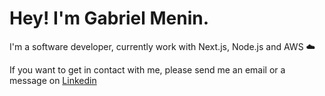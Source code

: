 <h1>Hey! I'm Gabriel Menin.</h1>

<p>I'm a software developer, currently work with Next.js, Node.js and AWS ☁️</p>

<p>If you want to get in contact with me, please send me an email or a message on <a text-decoration='none' href="https://www.linkedin.com/in/gmeninboff/">Linkedin</a></P>
